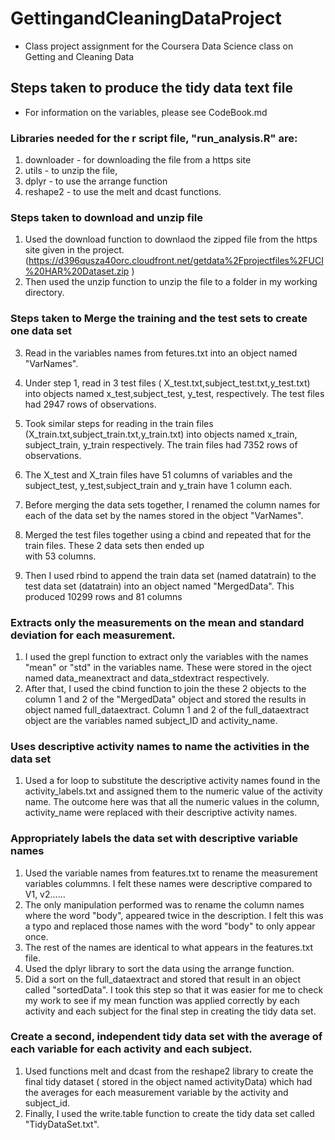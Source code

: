 # GettingandCleaningDataProject
 + Class project assignment for the Coursera Data Science class on Getting and Cleaning Data

## Steps taken to produce the tidy data text file
 + For information on the variables, please see CodeBook.md

### Libraries needed for the r script file, "run_analysis.R" are:
1.  downloader  - for downloading the file from a https site
2.  utils       - to unzip the file, 
3.  dplyr       - to use the arrange function  
4.  reshape2    - to use the melt and dcast functions.

### Steps taken to download and unzip file
1.  Used the download function to downlaod the zipped file from the https site given in the project. 
  (https://d396qusza40orc.cloudfront.net/getdata%2Fprojectfiles%2FUCI%20HAR%20Dataset.zip )
2.  Then used the unzip function to unzip the file to a folder in my working directory.

### Steps taken to Merge the training and the test sets to create one data set
3.  Read in the variables names from fetures.txt into an object named "VarNames".

4.  Under step 1, read in 3 test files ( X_test.txt,subject_test.txt,y_test.txt) into objects named x_test,subject_test, 
    y_test, respectively.  The test files had 2947 rows of observations. 
5.  Took similar steps for reading in the train files (X_train.txt,subject_train.txt,y_train.txt) into objects named
    x_train, subject_train, y_train respectively.  The train files had 7352 rows of observations.
6.  The X_test and X_train files have 51 columns of variables and the subject_test, y_test,subject_train and y_train have 1 
    column each.
7.  Before merging the data sets together, I renamed the column names for each of the data set by the names stored in the 
    object "VarNames".
8.  Merged the test files together using a cbind and repeated that for the train files.  These 2 data sets then ended up  
    with 53 columns.
9.  Then I used rbind to append the train data set (named datatrain) to the test data set (datatrain) into an object named 
    "MergedData".  This produced 10299 rows and 81 columns

### Extracts only the measurements on the mean and standard deviation for each measurement.
1.  I used the grepl function to extract only the variables with the names "mean" or "std" in the variables name.
    These were stored in the oject named data_meanextract and data_stdextract respectively.
2.  After that, I used the cbind function to join the these 2 objects to the column 1 and 2 of the "MergedData" object and 
    stored the results in object named full_dataextract.
    Column 1 and 2 of the full_dataextract object are the variables named subject_ID and activity_name.


### Uses descriptive activity names to name the activities in the data set
1.  Used a for loop to substitute the descriptive activity names found in the activity_labels.txt and assigned them 
    to the numeric value of the activity name.  The outcome here was that all the numeric values in the column,
    activity_name were replaced with their descriptive activity names.

### Appropriately labels the data set with descriptive variable names
1.  Used the variable names from features.txt to rename the measurement variables colummns. I felt these names were 
    descriptive compared to V1, v2......
2.  The only manipulation performed  was to rename the column names where the word "body", appeared twice in the 
    description.  I felt this was a typo and replaced those names with the word "body" to only appear once.
3.  The rest of the names are identical to what appears in the features.txt file.
3.  Used the dplyr library to sort the data using the arrange function.
4.  Did a sort on the full_dataextract and stored that result in an object called "sortedData".
    I took this step so that it was easier for me to check my work to see if my mean function was applied correctly by each 
    activity and each subject for the final step in creating the tidy data set. 
    
### Create a second, independent tidy data set with the average of each variable for each activity and each subject.    
1.  Used functions melt and dcast from the reshape2 library to create the final tidy dataset ( stored in the
    object named activityData) which had the averages for each measurement variable by the activity and subject_id. 
2.  Finally, I used the write.table function to create the tidy data set called "TidyDataSet.txt".

